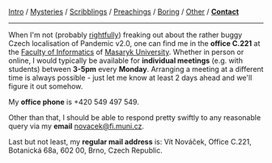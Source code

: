 [Intro](index.html) / [Mysteries](research.html) / [Scribblings](publications.html) / [Preachings](teaching.html) / [Boring](bio.html) / [Other](life.html) / **[Contact](contact.html)**

---

When I'm not (probably [rightfully](https://www.respekt.cz/tydenik/2020/41/myty-a-omyly)) freaking out about the rather buggy Czech localisation of Pandemic v2.0, one can find me in the **office C.221** at the [Faculty of Informatics](https://www.fi.muni.cz/) of [Masaryk University](https://www.muni.cz/). Whether in person or online, I would typically be available for **individual meetings** (e.g. with students) between **3-5pm** every **Monday**. Arranging a meeting at a different time is always possible - just let me know at least 2 days ahead and we'll figure it out somehow.

My **office phone** is +420 549 497 549.

Other than that, I should be able to respond pretty swiftly to any reasonable query via my **email** [novacek@fi.muni.cz](mailto:novacek@fi.muni.cz).

Last but not least, my **regular mail address** is: Vít Nováček, Office C.221, Botanická 68a, 602 00, Brno, Czech Republic.
